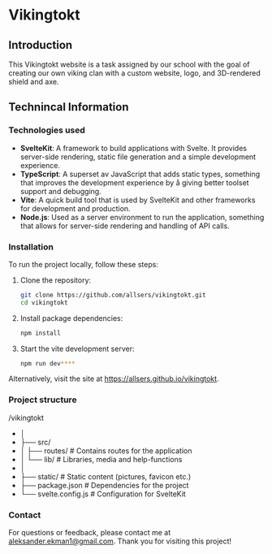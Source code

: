# Vikingtokt
## Introduction

This Vikingtokt website is a task assigned by our school with the goal of creating our own viking clan with a custom website, logo, and 3D-rendered shield and axe.

## Technincal Information

### Technologies used
- **SvelteKit**: A framework to build applications with Svelte. It provides server-side rendering, static file generation and a simple development experience.
- **TypeScript**: A superset av JavaScript that adds static types, something that improves the development experience by å giving better toolset support and debugging.
- **Vite**: A quick build tool that is used by SvelteKit and other frameworks for development and production.
- **Node.js**: Used as a server environment to run the application, something that allows for server-side rendering and handling of API calls.

### Installation
To run the project locally, follow these steps:
1. Clone the repository:
   ```bash
   git clone https://github.com/allsers/vikingtokt.git
   cd vikingtokt

2. Install package dependencies:
   ```bash
   npm install

3. Start the vite development server:
   ```bash
   npm run dev****

Alternatively, visit the site at https://allsers.github.io/vikingtokt.

### Project structure
/vikingtokt
- │
- ├── src/
- │ ├── routes/ # Contains routes for the application
- │ └── lib/ # Libraries, media and help-functions
- │
- ├── static/ # Static content (pictures, favicon etc.)
- ├── package.json # Dependencies for the project
- └── svelte.config.js # Configuration for SvelteKit

### Contact
For questions or feedback, please contact me at aleksander.ekman1@gmail.com. Thank you for visiting this project!
